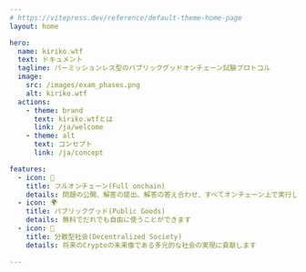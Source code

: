 ```yaml
---
# https://vitepress.dev/reference/default-theme-home-page
layout: home

hero:
  name: kiriko.wtf
  text: ドキュメント
  tagline: パーミッションレス型のパブリックグッドオンチェーン試験プロトコル
  image:
    src: /images/exam_phases.png
    alt: kiriko.wtf
  actions:
    - theme: brand
      text: kiriko.wtfとは
      link: /ja/welcome
    - theme: alt
      text: コンセプト
      link: /ja/concept

features:
  - icon: 🔗
    title: フルオンチェーン(Full onchain)
    details: 問題の公開、解答の提出、解答の答え合わせ、すべてオンチェーン上で実行します
  - icon: 🌍
    title: パブリックグッド(Public Goods)
    details: 無料でだれでも自由に使うことができます
  - icon: 🌈
    title: 分散型社会(Decentralized Society)
    details: 将来のCryptoの未来像である多元的な社会の実現に貢献します

---
```


